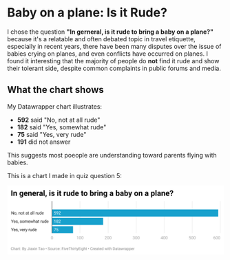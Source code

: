 # Baby on a plane: Is it Rude?

I chose the question **"In gerneral, is it rude to bring a baby on a plane?"** because it's a relatable and often debated topic in travel etiquette, especially in recent years, there have been many disputes over the issue of babies crying on planes, and even conflicts have occurred on planes. I found it interesting that the majority of people do **not** find it rude and show their tolerant side, despite common complaints in public forums and media.

## What the chart shows

My Datawrapper chart illustrates:
- **592** said "No, not at all rude"
- **182** said "Yes, somewhat rude"
- **75** said "Yes, very rude"
- **191** did not answer

This suggests most poeople are understanding toward parents flying with babies.

This is a chart I made in quiz question 5:

![Flight Etiquette Chart](https://github.com/Caitlynttt/Journ-124-Week-4-Quiz-Question-6/blob/main/Week%204%20Question%205.png)
